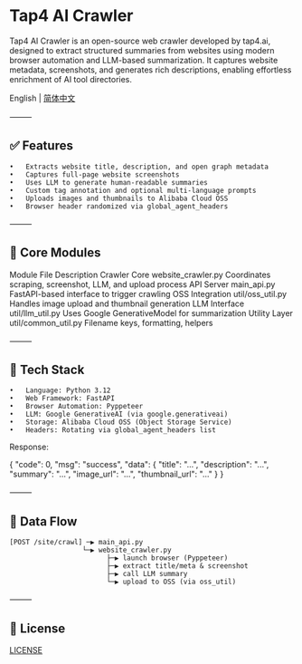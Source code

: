 # Tap4 AI Crawler

Tap4 AI Crawler is an open-source web crawler developed by tap4.ai, designed to extract structured summaries from websites using modern browser automation and LLM-based summarization. It captures website metadata, screenshots, and generates rich descriptions, enabling effortless enrichment of AI tool directories.

English | [简体中文](./README.zh-CN.md)

⸻

## ✅ Features
	•	Extracts website title, description, and open graph metadata
	•	Captures full-page website screenshots
	•	Uses LLM to generate human-readable summaries
	•	Custom tag annotation and optional multi-language prompts
	•	Uploads images and thumbnails to Alibaba Cloud OSS
	•	Browser header randomized via global_agent_headers

⸻

## 🧠 Core Modules

Module	File	Description
Crawler Core	website_crawler.py	Coordinates scraping, screenshot, LLM, and upload process
API Server	main_api.py	FastAPI-based interface to trigger crawling
OSS Integration	util/oss_util.py	Handles image upload and thumbnail generation
LLM Interface	util/llm_util.py	Uses Google GenerativeModel for summarization
Utility Layer	util/common_util.py	Filename keys, formatting, helpers



⸻

## 🧰 Tech Stack
	•	Language: Python 3.12
	•	Web Framework: FastAPI
	•	Browser Automation: Pyppeteer
	•	LLM: Google GenerativeAI (via google.generativeai)
	•	Storage: Alibaba Cloud OSS (Object Storage Service)
	•	Headers: Rotating via global_agent_headers list



Response:

{
  "code": 0,
  "msg": "success",
  "data": {
    "title": "...",
    "description": "...",
    "summary": "...",
    "image_url": "...",
    "thumbnail_url": "..."
  }
}



⸻

##  🔁 Data Flow
```
[POST /site/crawl] ─▶ main_api.py
                  └─▶ website_crawler.py
                        ├─▶ launch browser (Pyppeteer)
                        ├─▶ extract title/meta & screenshot
                        ├─▶ call LLM summary
                        └─▶ upload to OSS (via oss_util)

```

⸻

## 📄 License

 [LICENSE](./LICENSE)